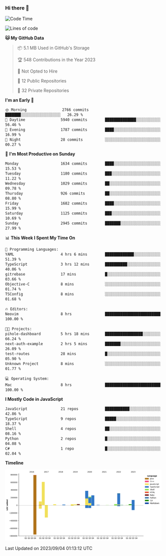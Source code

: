 ### Hi there 👋

<!--
**Clumsy-Coder/Clumsy-Coder** is a ✨ _special_ ✨ repository because its `README.md` (this file) appears on your GitHub profile.

Here are some ideas to get you started:

- 🔭 I’m currently working on ...
- 🌱 I’m currently learning ...
- 👯 I’m looking to collaborate on ...
- 🤔 I’m looking for help with ...
- 💬 Ask me about ...
- 📫 How to reach me: ...
- 😄 Pronouns: ...
- ⚡ Fun fact: ...
-->

<!-- anmol098/waka-readme-stats -->
<!--START_SECTION:waka-->
![Code Time](http://img.shields.io/badge/Code%20Time-363%20hrs-blue)

![Lines of code](https://img.shields.io/badge/From%20Hello%20World%20I%27ve%20Written-3.0%20million%20lines%20of%20code-blue)

**🐱 My GitHub Data** 

> 📦 5.1 MB Used in GitHub's Storage 
 > 
> 🏆 548 Contributions in the Year 2023
 > 
> 🚫 Not Opted to Hire
 > 
> 📜 12 Public Repositories 
 > 
> 🔑 32 Private Repositories 
 > 
**I'm an Early 🐤** 

```text
🌞 Morning                2766 commits        ███████░░░░░░░░░░░░░░░░░░   26.29 % 
🌆 Daytime                5940 commits        ██████████████░░░░░░░░░░░   56.46 % 
🌃 Evening                1787 commits        ████░░░░░░░░░░░░░░░░░░░░░   16.99 % 
🌙 Night                  28 commits          ░░░░░░░░░░░░░░░░░░░░░░░░░   00.27 % 
```
📅 **I'm Most Productive on Sunday** 

```text
Monday                   1634 commits        ████░░░░░░░░░░░░░░░░░░░░░   15.53 % 
Tuesday                  1180 commits        ███░░░░░░░░░░░░░░░░░░░░░░   11.22 % 
Wednesday                1029 commits        ██░░░░░░░░░░░░░░░░░░░░░░░   09.78 % 
Thursday                 926 commits         ██░░░░░░░░░░░░░░░░░░░░░░░   08.80 % 
Friday                   1682 commits        ████░░░░░░░░░░░░░░░░░░░░░   15.99 % 
Saturday                 1125 commits        ███░░░░░░░░░░░░░░░░░░░░░░   10.69 % 
Sunday                   2945 commits        ███████░░░░░░░░░░░░░░░░░░   27.99 % 
```


📊 **This Week I Spent My Time On** 

```text
💬 Programming Languages: 
YAML                     4 hrs 6 mins        █████████████░░░░░░░░░░░░   51.39 % 
TypeScript               3 hrs 12 mins       ██████████░░░░░░░░░░░░░░░   40.06 % 
gitrebase                17 mins             █░░░░░░░░░░░░░░░░░░░░░░░░   03.66 % 
Objective-C              8 mins              ░░░░░░░░░░░░░░░░░░░░░░░░░   01.74 % 
TSConfig                 8 mins              ░░░░░░░░░░░░░░░░░░░░░░░░░   01.68 % 

🔥 Editors: 
Neovim                   8 hrs               █████████████████████████   100.00 % 

🐱‍💻 Projects: 
pihole-dashboard         5 hrs 18 mins       █████████████████░░░░░░░░   66.24 % 
next-auth-example        2 hrs 5 mins        ███████░░░░░░░░░░░░░░░░░░   26.09 % 
test-routes              28 mins             █░░░░░░░░░░░░░░░░░░░░░░░░   05.90 % 
Unknown Project          8 mins              ░░░░░░░░░░░░░░░░░░░░░░░░░   01.77 % 

💻 Operating System: 
Mac                      8 hrs               █████████████████████████   100.00 % 
```

**I Mostly Code in JavaScript** 

```text
JavaScript               21 repos            ███████████░░░░░░░░░░░░░░   42.86 % 
TypeScript               9 repos             █████░░░░░░░░░░░░░░░░░░░░   18.37 % 
Shell                    4 repos             ██░░░░░░░░░░░░░░░░░░░░░░░   08.16 % 
Python                   2 repos             █░░░░░░░░░░░░░░░░░░░░░░░░   04.08 % 
C#                       1 repo              █░░░░░░░░░░░░░░░░░░░░░░░░   02.04 % 
```



**Timeline**

![Lines of Code chart](https://raw.githubusercontent.com/Clumsy-Coder/Clumsy-Coder/main/assets/bar_graph.png)


 Last Updated on 2023/09/04 01:13:12 UTC
<!--END_SECTION:waka-->

